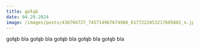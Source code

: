 ```yaml
---
title: gołąb
date: 04.29.2024
image: /images/posts/436766727_745714967674986_6177222453217605802_n.jpg
---
```

gołąb bla gołąb bla gołąb bla gołąb bla gołąb bla
